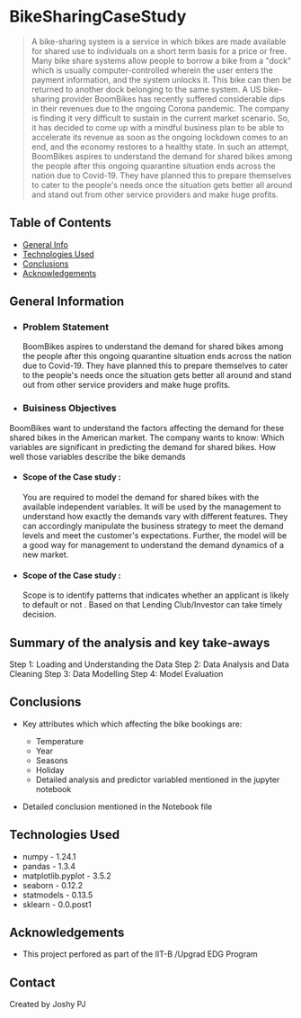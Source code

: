 # BikeSharingCaseStudy


> A bike-sharing system is a service in which bikes are made available for shared use to individuals on a short term basis for a price or free. 
Many bike share systems allow people to borrow a bike from a "dock" which is usually computer-controlled wherein the user enters the payment information, and the system unlocks it. This bike can then be returned to another dock belonging to the same system.
A US bike-sharing provider BoomBikes has recently suffered considerable dips in their revenues due to the ongoing Corona pandemic. The company is finding it very difficult to sustain in the current market scenario. So, it has decided to come up with a mindful business plan to be able to accelerate its revenue as soon as the ongoing lockdown comes to an end, and the economy restores to a healthy state.
In such an attempt, BoomBikes aspires to understand the demand for shared bikes among the people after this ongoing quarantine situation ends across the nation due to Covid-19. They have planned this to prepare themselves to cater to the people's needs once the situation gets better all around and stand out from other service providers and make huge profits.

## Table of Contents
* [General Info](#general-information)
* [Technologies Used](#technologies-used)
* [Conclusions](#conclusions)
* [Acknowledgements](#acknowledgements)


<!-- You can include any other section that is pertinent to your problem -->

## General Information
* ### Problem Statement
    BoomBikes aspires to understand the demand for shared bikes among the people after this ongoing quarantine situation ends across the nation due to Covid-19. 
    They have planned this to prepare themselves to cater to the people's needs once the situation gets better all around and stand out from other service providers and make huge profits.
   
 * ### Buisiness Objectives
 BoomBikes want to understand the factors affecting the demand for these shared bikes in the American market. The company wants to know:
     Which variables are significant in predicting the demand for shared bikes.
     How well those variables describe the bike demands

 * #### Scope of the Case study : 
   You are required to model the demand for shared bikes with the available independent variables. It will be used by the management to understand how exactly the demands vary with different features. They can accordingly manipulate the business strategy to meet the demand levels and meet the customer's expectations. 
   Further, the model will be a good way for management to understand the demand dynamics of a new market.

 * #### Scope of the Case study : 
   Scope is to identify patterns that indicates whether an applicant is likely to default or not . Based on that Lending Club/Investor can take timely decision.

<!-- You don't have to answer all the questions - just the ones relevant to your project. -->

## Summary of the analysis and key take-aways
  Step 1: Loading and Understanding the Data
  Step 2: Data Analysis and Data Cleaning
  Step 3: Data Modelling
  Step 4: Model Evaluation
## Conclusions

 - Key attributes which which affecting the bike bookings are:
 
    - Temperature
    - Year
    - Seasons
    - Holiday
     - Detailed analysis and predictor variabled mentioned in the jupyter notebook
     
 - Detailed conclusion mentioned in the Notebook file
  

<!-- You don't have to answer all the questions - just the ones relevant to your project. -->


## Technologies Used
- numpy - 1.24.1
- pandas - 1.3.4
- matplotlib.pyplot - 3.5.2
- seaborn - 0.12.2
- statmodels - 0.13.5
- sklearn - 0.0.post1


## Acknowledgements
- This project perfored as part of the IIT-B /Upgrad EDG Program



## Contact
Created by Joshy PJ 


<!-- Optional -->
<!-- ## License -->
<!-- This project is open source and available under the [... License](). -->

<!-- You don't have to include all sections - just the one's relevant to your project -->
